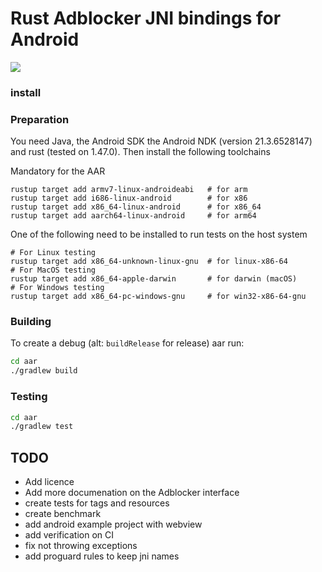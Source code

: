 # Rust Adblocker JNI bindings for Android

[![](https://img.shields.io/github/v/tag/xaynetwork/adblock-rust-jni.svg?label=version)](https://github.com/xaynetwork/adblock-rust-jni/packages)

### install




### Preparation 

You need Java, the Android SDK the Android NDK (version 21.3.6528147) and rust (tested on 1.47.0).
Then install the following toolchains


Mandatory for the AAR
```
rustup target add armv7-linux-androideabi   # for arm
rustup target add i686-linux-android        # for x86
rustup target add x86_64-linux-android      # for x86_64
rustup target add aarch64-linux-android     # for arm64
```

One of the following need to be installed to run tests on the host system
```
# For Linux testing
rustup target add x86_64-unknown-linux-gnu  # for linux-x86-64
# For MacOS testing
rustup target add x86_64-apple-darwin       # for darwin (macOS)
# For Windows testing
rustup target add x86_64-pc-windows-gnu     # for win32-x86-64-gnu
```

### Building

To create a debug (alt: `buildRelease` for release) aar run:

```bash
cd aar
./gradlew build
```

### Testing

```bash
cd aar
./gradlew test
```

## TODO

- Add licence
- Add more documenation on the Adblocker interface
- create tests for tags and resources
- create benchmark
- add android example project with webview 
- add verification on CI
- fix not throwing exceptions
- add proguard rules to keep jni names

 